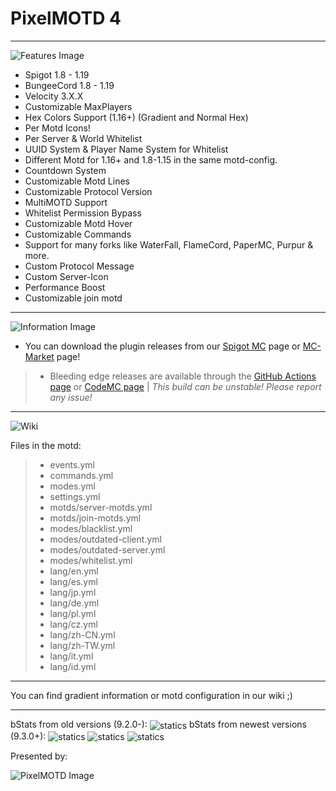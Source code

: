 # PixelMOTD 4
---

<img align="center" alt="Features Image" src="https://i.imgur.com/zcciRXO.png">



* Spigot 1.8 - 1.19
* BungeeCord 1.8 - 1.19
* Velocity 3.X.X
* Customizable MaxPlayers
* Hex Colors Support (1.16+) (Gradient and Normal Hex)
* Per Motd Icons!
* Per Server & World Whitelist
* UUID System & Player Name System for Whitelist
* Different Motd for 1.16+ and 1.8-1.15 in the same motd-config.
* Countdown System
* Customizable Motd Lines
* Customizable Protocol Version
* MultiMOTD Support
* Whitelist Permission Bypass
* Customizable Motd Hover
* Customizable Commands
* Support for many forks like WaterFall, FlameCord, PaperMC, Purpur & more.
* Custom Protocol Message
* Custom Server-Icon
* Performance Boost
* Customizable join motd

---


<img align="center" alt="Information Image" src="https://i.imgur.com/U1xMUbd.png">

- You can download the plugin releases from our [Spigot MC](https://www.spigotmc.org/resources/%E2%9E%A5-pixel-motd-1-8-1-19.37177) page or [MC-Market](https://builtbybit.com/resources/pixel-motd-free-version.22313/) page!
> - Bleeding edge releases are available through the [GitHub Actions page](https://github.com/ShieldCommunity/PixelMOTD/actions) or [CodeMC page](https://ci.codemc.io/job/MrUniverse44/job/XPixelMotd4/)  |  *This build can be unstable! Please report any issue!*

---

<img align="center" alt="Wiki" src="https://i.imgur.com/fXa8FKe.png">

Files in the motd:
> - events.yml
> - commands.yml
> - modes.yml
> - settings.yml
> - motds/server-motds.yml
> - motds/join-motds.yml
> - modes/blacklist.yml
> - modes/outdated-client.yml
> - modes/outdated-server.yml
> - modes/whitelist.yml
> - lang/en.yml
> - lang/es.yml
> - lang/jp.yml
> - lang/de.yml
> - lang/pl.yml
> - lang/cz.yml
> - lang/zh-CN.yml
> - lang/zh-TW.yml
> - lang/it.yml
> - lang/id.yml
---

You can find gradient information or motd configuration in our wiki ;)

---

bStats from old versions (9.2.0-):
<img align="center" alt="statics" src="https://bstats.org/signatures/bungeecord/PixelMOTD.svg">
bStats from newest versions (9.3.0+):
<img align="center" alt="statics" src="https://bstats.org/signatures/bungeecord/PixelMOTD%20Bungeecord.svg">
<img align="center" alt="statics" src="https://bstats.org/signatures/bukkit/PixelMOTD%20Spigot.svg">
<img align="center" alt="statics" src="https://bstats.org/signatures/velocity/PixelMOTD%20Velocity.svg">

Presented by:

<img align="left" alt="PixelMOTD Image" src="https://i.imgur.com/jUBJjHy.png" />

